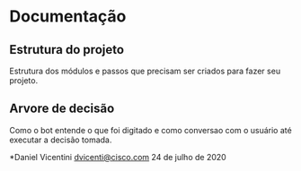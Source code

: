 
# Documentação

## Estrutura do projeto

Estrutura dos módulos e passos que precisam ser criados para fazer seu projeto.

## Arvore de decisão

Como o bot entende o que foi digitado e como conversao com o usuário até executar a decisão tomada.


*Daniel Vicentini dvicenti@cisco.com
24 de julho de 2020
